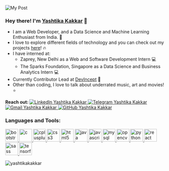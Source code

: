 ![My Post](https://user-images.githubusercontent.com/43854410/98590461-dbcde300-22f4-11eb-9bde-20210f7b9e48.png)

<!--<img align='right' src="https://github.com/yashtikakakkar/yashtikakakkar/blob/master/mygif.gif?raw=true" width='255'>-->

<p align='left'>
<h3><b> Hey there! I'm <a href="https://yashtikakakkar.github.io/">Yashtika Kakkar</a> 🌼 </h3></b>

<ul>
<li> I am a Web Developer, and a Data Science and Machine Learning Enthusiast from India. 🚀
<li> I love to explore different fields of technology and you can check out my projects <a href="https://yashtikakakkar.github.io/">here</a>! 🔥
<li> I have interned at:
 <ul>
  <li> Zaprey, New Delhi as a Web and Software Development Intern 💻
  <li> The Sparks Foundation, Singapore as a Data Science and Business Analytics Intern 💻
 </ul>
 <li> Currently Contributor Lead at <a href="https://github.com/Learn-Write-Repeat">DevIncept</a> 💯
<li> Other than coding, I love to talk about underrated music, art and movies! ⭐ </ul>
</p>
 
<p> <b> Reach out: </b> 
    <a href="https://www.linkedin.com/in/yashtika-kakkar/">
        <img src="https://img.shields.io/badge/LinkedIn--_.svg?style=social&logo=linkedin" alt="LinkedIn Yashtika Kakkar">
    </a>
    <a href="https://t.me/yashtika">
        <img src="https://img.shields.io/badge/telegram--_.svg?style=social&logo=telegram" alt="Telegram Yashtika Kakkar">
    </a>
    <a href="mailto:yashtika2000@gmail.com">
        <img src="https://img.shields.io/badge/gmail--_.svg?style=social&logo=gmail" alt="Gmail Yashtika Kakkar">
    </a>
    <a href="https://github.com/yashtikakakkar">
        <img src="https://img.shields.io/github/followers/yashtikakakkar.svg?label=GitHub&style=social" alt="GitHub Yashtika Kakkar">
    </a>  </p>
    
<h3 align="left">Languages and Tools:</h3>
<p align="left"> <a href="https://getbootstrap.com" target="_blank"> <img src="https://devicons.github.io/devicon/devicon.git/icons/bootstrap/bootstrap-plain.svg" alt="bootstrap" width="40" height="40"/> </a> <a href="https://www.cprogramming.com/" target="_blank"> <img src="https://devicons.github.io/devicon/devicon.git/icons/c/c-original.svg" alt="c" width="40" height="40"/> </a> <a href="https://www.w3schools.com/cpp/" target="_blank"> <img src="https://devicons.github.io/devicon/devicon.git/icons/cplusplus/cplusplus-original.svg" alt="cplusplus" width="40" height="40"/> </a> <a href="https://www.w3schools.com/css/" target="_blank"> <img src="https://devicons.github.io/devicon/devicon.git/icons/css3/css3-original-wordmark.svg" alt="css3" width="40" height="40"/> </a> <a href="https://www.w3.org/html/" target="_blank"> <img src="https://devicons.github.io/devicon/devicon.git/icons/html5/html5-original-wordmark.svg" alt="html5" width="40" height="40"/> </a> <a href="https://www.java.com" target="_blank"> <img src="https://devicons.github.io/devicon/devicon.git/icons/java/java-original-wordmark.svg" alt="java" width="40" height="40"/> </a> <a href="https://developer.mozilla.org/en-US/docs/Web/JavaScript" target="_blank"> <img src="https://devicons.github.io/devicon/devicon.git/icons/javascript/javascript-original.svg" alt="javascript" width="40" height="40"/> </a> <a href="https://www.mysql.com/" target="_blank"> <img src="https://devicons.github.io/devicon/devicon.git/icons/mysql/mysql-original-wordmark.svg" alt="mysql" width="40" height="40"/> </a> <a href="https://opencv.org/" target="_blank"> <img src="https://www.vectorlogo.zone/logos/opencv/opencv-icon.svg" alt="opencv" width="40" height="40"/> </a> <a href="https://www.python.org" target="_blank"> <img src="https://devicons.github.io/devicon/devicon.git/icons/python/python-original.svg" alt="python" width="40" height="40"/> </a> <a href="https://reactjs.org/" target="_blank"> <img src="https://devicons.github.io/devicon/devicon.git/icons/react/react-original-wordmark.svg" alt="react" width="40" height="40"/> </a> <a href="https://sass-lang.com" target="_blank"> <img src="https://devicons.github.io/devicon/devicon.git/icons/sass/sass-original.svg" alt="sass" width="40" height="40"/> </a> <a href="https://www.tensorflow.org" target="_blank"> <img src="https://www.vectorlogo.zone/logos/tensorflow/tensorflow-icon.svg" alt="tensorflow" width="40" height="40"/> </a> </p>
    
<p><img align="center" src="https://github-readme-stats.vercel.app/api?username=yashtikakakkar&show_icons=true&locale=en&theme=dracula" alt="yashtikakakkar" /></p>

